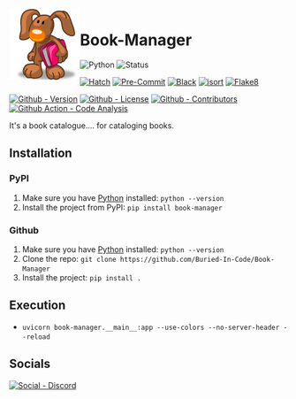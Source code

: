 <img src="./static/logo.png" align="left" width="128" height="128" alt="Book Manager Logo"/>

# Book-Manager

![Python](https://img.shields.io/badge/Python-3.11-green?style=flat-square)
![Status](https://img.shields.io/badge/Status-Beta-yellowgreen?style=flat-square)

[![Hatch](https://img.shields.io/badge/Packaging-Hatch-4051b5?style=flat-square)](https://github.com/pypa/hatch)
[![Pre-Commit](https://img.shields.io/badge/Pre--Commit-Enabled-informational?style=flat-square&logo=pre-commit)](https://github.com/pre-commit/pre-commit)
[![Black](https://img.shields.io/badge/Code--Style-Black-000000?style=flat-square)](https://github.com/psf/black)
[![isort](https://img.shields.io/badge/Imports-isort-informational?style=flat-square)](https://pycqa.github.io/isort/)
[![Flake8](https://img.shields.io/badge/Linter-Flake8-informational?style=flat-square)](https://github.com/PyCQA/flake8)

[![Github - Version](https://img.shields.io/github/v/tag/Buried-In-Code/Book-Manager?logo=Github&label=Version&style=flat-square)](https://github.com/Buried-In-Code/Book-Manager/tags)
[![Github - License](https://img.shields.io/github/license/Buried-In-Code/Book-Manager?logo=Github&label=License&style=flat-square)](https://opensource.org/licenses/MIT)
[![Github - Contributors](https://img.shields.io/github/contributors/Buried-In-Code/Book-Manager?logo=Github&label=Contributors&style=flat-square)](https://github.com/Buried-In-Code/Book-Manager/graphs/contributors)
[![Github Action - Code Analysis](https://img.shields.io/github/workflow/status/Buried-In-Code/Book-Manager/Code%20Analysis?logo=Github-Actions&label=Code-Analysis&style=flat-square)](https://github.com/Buried-In-Code/Book-Manager/actions/workflows/code-analysis.yaml)

It's a book catalogue.... for cataloging books.

## Installation

### PyPI

1. Make sure you have [Python](https://www.python.org/) installed: `python --version`
2. Install the project from PyPI: `pip install book-manager`

### Github

1. Make sure you have [Python](https://www.python.org/) installed: `python --version`
2. Clone the repo: `git clone https://github.com/Buried-In-Code/Book-Manager`
3. Install the project: `pip install .`

## Execution

- `uvicorn book-manager.__main__:app --use-colors --no-server-header --reload`

## Socials

[![Social - Discord](https://img.shields.io/badge/Discord-The--DEV--Environment-7289DA?logo=Discord&style=for-the-badge)](https://discord.gg/nqGMeGg)
